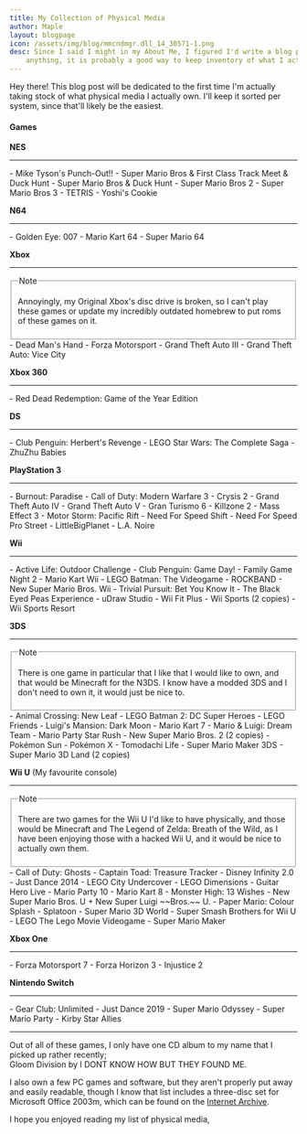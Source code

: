 ```yaml
---
title: My Collection of Physical Media
author: Maple
layout: blogpage
icon: /assets/img/blog/mmcndmgr.dll_14_30571-1.png
desc: Since I said I might in my About Me, I figured I'd write a blog post about my collection of physical media. If
    anything, it is probably a good way to keep inventory of what I actually have.
---
```


Hey there! This blog post will be dedicated to the first time I'm actually taking stock of what physical media I
actually own. I'll keep it sorted per system, since that'll likely be the easiest.

#### Games

**NES**
<hr>
- Mike Tyson's Punch-Out!!
- Super Mario Bros &  First Class Track Meet & Duck Hunt
- Super Mario Bros & Duck Hunt
- Super Mario Bros 2
- Super Mario Bros 3
- TETRIS
- Yoshi's Cookie

**N64**
<hr>
- Golden Eye: 007
- Mario Kart 64
- Super Mario 64

**Xbox**
<hr>
<fieldset>
<legend>Note</legend>
<p>Annoyingly, my Original Xbox's disc drive is broken, so I can't play these games or update my incredibly outdated
homebrew to put roms of these games on it.</p>
</fieldset>
- Dead Man's Hand
- Forza Motorsport
- Grand Theft Auto III
- Grand Theft Auto: Vice City

**Xbox 360**
<hr>
- Red Dead Redemption: Game of the Year Edition

**DS**
<hr>
- Club Penguin: Herbert's Revenge
- LEGO Star Wars: The Complete Saga
- ZhuZhu Babies

**PlayStation 3**
<hr>
- Burnout: Paradise
- Call of Duty: Modern Warfare 3
- Crysis 2
- Grand Theft Auto IV
- Grand Theft Auto V
- Gran Turismo 6
- Killzone 2
- Mass Effect 3
- Motor Storm: Pacific Rift
- Need For Speed Shift
- Need For Speed Pro Street
- LittleBigPlanet
- L.A. Noire

**Wii**
<hr>
- Active Life: Outdoor Challenge
- Club Penguin: Game Day!
- Family Game Night 2
- Mario Kart Wii
- LEGO Batman: The Videogame
- ROCKBAND
- New Super Mario Bros. Wii
- Trivial Pursuit: Bet You Know It
- The Black Eyed Peas Experience
- uDraw Studio
- Wii Fit Plus
- Wii Sports (2 copies)
- Wii Sports Resort

**3DS**
<hr>
<fieldset>
<legend>Note</legend>
<p>There is one game in particular that I like that I would like to own, and that would be Minecraft for the N3DS.
I know have a modded 3DS and I don't need to own it, it would just be nice to.</p>
</fieldset>
- Animal Crossing: New Leaf
- LEGO Batman 2: DC Super Heroes
- LEGO Friends
- Luigi's Mansion: Dark Moon
- Mario Kart 7
- Mario & Luigi: Dream Team
- Mario Party Star Rush
- New Super Mario Bros. 2 (2 copies)
- Pokémon Sun
- Pokémon X
- Tomodachi Life
- Super Mario Maker 3DS
- Super Mario 3D Land (2 copies)

**Wii U** (My favourite console)
<hr>
<fieldset>
<legend>Note</legend>
<p>There are two games for the Wii U I'd like to have physically, and those would be Minecraft and The Legend of
Zelda: Breath of the Wild, as I have been enjoying those with a hacked Wii U, and it would be nice to actually own
them.</p>
</fieldset>
- Call of Duty: Ghosts
- Captain Toad: Treasure Tracker
- Disney Infinity 2.0
- Just Dance 2014
- LEGO City Undercover
- LEGO Dimensions
- Guitar Hero Live
- Mario Party 10
- Mario Kart 8
- Monster High: 13 Wishes
- New Super Mario Bros. U + New Super Luigi ~~Bros.~~ U.
- Paper Mario: Colour Splash
- Splatoon
- Super Mario 3D World
- Super Smash Brothers for Wii U
- LEGO The Lego Movie Videogame
- Super Mario Maker

**Xbox One**
<hr>
- Forza Motorsport 7
- Forza Horizon 3
- Injustice 2

**Nintendo Switch**
<hr>
- Gear Club: Unlimited
- Just Dance 2019
- Super Mario Odyssey
- Super Mario Party
- Kirby Star Allies
<hr>

Out of all of these games, I only have one CD album to my name that I picked up rather recently;<br>
Gloom Division by I DONT KNOW HOW BUT THEY FOUND ME.

I also own a few PC games and software, but they aren't properly put away and easily readable, though I know that
list includes a three-disc set for Microsoft Office 2003m, which can be found on the
<a href="https://archive.org">Internet Archive</a>.

I hope you enjoyed reading my list of physical media, 
